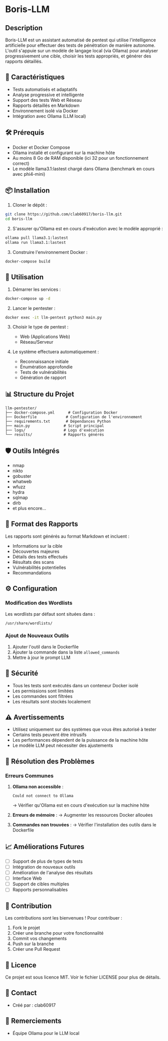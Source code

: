 # Boris-LLM

## Description
Boris-LLM est un assistant automatisé de pentest qui utilise l'intelligence artificielle pour effectuer des tests de pénétration de manière autonome. L'outil s'appuie sur un modèle de langage local (via Ollama) pour analyser progressivement une cible, choisir les tests appropriés, et générer des rapports détaillés.

## 🌟 Caractéristiques
- Tests automatisés et adaptatifs
- Analyse progressive et intelligente
- Support des tests Web et Réseau
- Rapports détaillés en Markdown
- Environnement isolé via Docker
- Intégration avec Ollama (LLM local)

## 🛠️ Prérequis
- Docker et Docker Compose
- Ollama installé et configurant sur la machine hôte
- Au moins 8 Go de RAM disponible (ici 32 pour un fonctionnement correct)
- Le modèle llama3.1:lastest chargé dans Ollama (benchmark en cours avec phi4-mini)

## 📦 Installation

1. Cloner le dépôt :
```bash
git clone https://github.com/clab60917/boris-llm.git
cd boris-llm
```

2. S'assurer qu'Ollama est en cours d'exécution avec le modèle approprié :
```bash
ollama pull llama3.1:lastest
ollama run llama3.1:lastest
```

3. Construire l'environnement Docker :
```bash
docker-compose build
```

## 🚀 Utilisation

1. Démarrer les services :
```bash
docker-compose up -d
```

2. Lancer le pentester :
```bash
docker exec -it llm-pentest python3 main.py
```

3. Choisir le type de pentest :
   - Web (Applications Web)
   - Réseau/Serveur

4. Le système effectuera automatiquement :
   - Reconnaissance initiale
   - Énumération approfondie
   - Tests de vulnérabilités
   - Génération de rapport

## 📊 Structure du Projet
```
llm-pentester/
├── docker-compose.yml      # Configuration Docker
├── Dockerfile             # Configuration de l'environnement
├── requirements.txt       # Dépendances Python
├── main.py               # Script principal
├── logs/                 # Logs d'exécution
└── results/              # Rapports générés
```

## 🛡️ Outils Intégrés
- nmap
- nikto
- gobuster
- whatweb
- wfuzz
- hydra
- sqlmap
- dirb
- et plus encore...

## 📝 Format des Rapports
Les rapports sont générés au format Markdown et incluent :
- Informations sur la cible
- Découvertes majeures
- Détails des tests effectués
- Résultats des scans
- Vulnérabilités potentielles
- Recommandations

## ⚙️ Configuration

### Modification des Wordlists
Les wordlists par défaut sont situées dans :
```
/usr/share/wordlists/
```

### Ajout de Nouveaux Outils
1. Ajouter l'outil dans le Dockerfile
2. Ajouter la commande dans la liste `allowed_commands`
3. Mettre à jour le prompt LLM

## 🔐 Sécurité
- Tous les tests sont exécutés dans un conteneur Docker isolé
- Les permissions sont limitées
- Les commandes sont filtrées
- Les résultats sont stockés localement

## ⚠️ Avertissements
- Utilisez uniquement sur des systèmes que vous êtes autorisé à tester
- Certains tests peuvent être intrusifs
- Les performances dépendent de la puissance de la machine hôte
- Le modèle LLM peut nécessiter des ajustements

## 🐛 Résolution des Problèmes

### Erreurs Communes
1. **Ollama non accessible** :
   ```
   Could not connect to Ollama
   ```
   → Vérifier qu'Ollama est en cours d'exécution sur la machine hôte

2. **Erreurs de mémoire** :
   → Augmenter les ressources Docker allouées

3. **Commandes non trouvées** :
   → Vérifier l'installation des outils dans le Dockerfile

## 📈 Améliorations Futures
- [ ] Support de plus de types de tests
- [ ] Intégration de nouveaux outils
- [ ] Amélioration de l'analyse des résultats
- [ ] Interface Web
- [ ] Support de cibles multiples
- [ ] Rapports personnalisables

## 🤝 Contribution
Les contributions sont les bienvenues ! Pour contribuer :
1. Fork le projet
2. Créer une branche pour votre fonctionnalité
3. Commit vos changements
4. Push sur la branche
5. Créer une Pull Request

## 📄 Licence
Ce projet est sous licence MIT. Voir le fichier LICENSE pour plus de détails.

## 👥 Contact
- Créé par : clab60917

## 🙏 Remerciements
- Équipe Ollama pour le LLM local